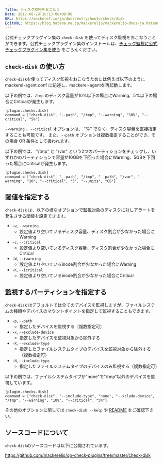 ```yaml
---
Title: ディスク監視をおこなう
Date: 2017-08-29T16:13:08+09:00
URL: https://mackerel.io/ja/docs/entry/howto/check/disk
EditURL: https://blog.hatena.ne.jp/mackerelio/mackerelio-docs-ja.hatenablog.mackerel.io/atom/entry/8599973812293108124
---
```


公式チェックプラグイン集の `check-disk` を使ってディスク監視をおこなうことができます。公式チェックプラグイン集のインストールは、[チェック監視に公式チェックプラグイン集を使う](https://mackerel.io/ja/docs/entry/howto/mackerel-check-plugins) をごらんください。

## `check-disk` の使い方

`check-disk`を使ってディスク監視をおこなうためには例えば以下のように mackerel-agent.conf に記述し、mackerel-agentを再起動します。

以下の例では、`/tmp` のディスク容量が10%以下の場合にWarning、5%以下の場合にCriticalが発生します。

```config
[plugin.checks.disk]
command = ["check-disk", "--path", "/tmp", "--warning", "10%", "--critical", "5%"]
```

`--warning` 、`--critical` オプションは、 "%" でなく、ディスク容量を直接指定することも可能です。
また、`--path` オプションは複数指定することができ、その場合 OR 条件として扱われます。

以下の例では、 "/tmp" と "/var" という2つのパーティションをチェックし、いずれかのパーティションで容量が10GBを下回った場合にWarning、5GBを下回った場合にCriticalが発生します。

```config
[plugin.checks.disk]
command = ["check-disk", "--path", "/tmp", "--path", "/var", "--warning", "10", "--critical", "5", "--units", "GB"]
```

## 閾値を指定する

`check-disk` は、以下の様なオプションで監視対象のディスクに対しアラートを発生させる閾値を設定できます。

- `-w`, `--warning`
  - 設定値より空いているディスク容量、ディスク割合が少なかった場合にWarning
- `-c`, `--critical`
  - 設定値より空いているディスク容量、ディスク割合が少なかった場合にCritical
- `-W`, `--iwarning`
  - 設定値より空いているinode割合が少なかった場合にWarning
- `-K`, `--icritical`
  - 設定値より空いているinode割合が少なかった場合にCritical

## 監視するパーティションを指定する

`check-disk` はデフォルトでは全てのデバイスを監視しますが、ファイルシステムの種類やデバイスのマウントポイントを指定して監視することもできます。

- `-p`, `--path`
  - 指定したデバイスを監視する（複数指定可）
- `-x`, `--exclude-device`
  - 指定したデバイスを監視対象から除外する
- `-X`, `--exclude-type`
  - 指定したファイルシステムタイプのデバイスを監視対象から除外する（複数指定可）
- `-N`, `--include-type`
  - 指定したファイルシステムタイプのデバイスのみ監視する（複数指定可）

以下の例では、ファイルシステムタイプが"none"で"/tmp"以外のデバイスを監視しています。

```config
[plugin.checks.disk]
command = ["check-disk", "--include-type", "none", "--xclude-device", "/tmp", "--warning", "10%", "--critical", "5%"]
```

その他のオプションに関しては `check-disk --help` や [README](https://github.com/mackerelio/go-check-plugins/blob/master/check-disk/README.md) をご確認下さい。

## ソースコードについて

`check-disk`のソースコードは以下に公開されています。

<https://github.com/mackerelio/go-check-plugins/tree/master/check-disk>
